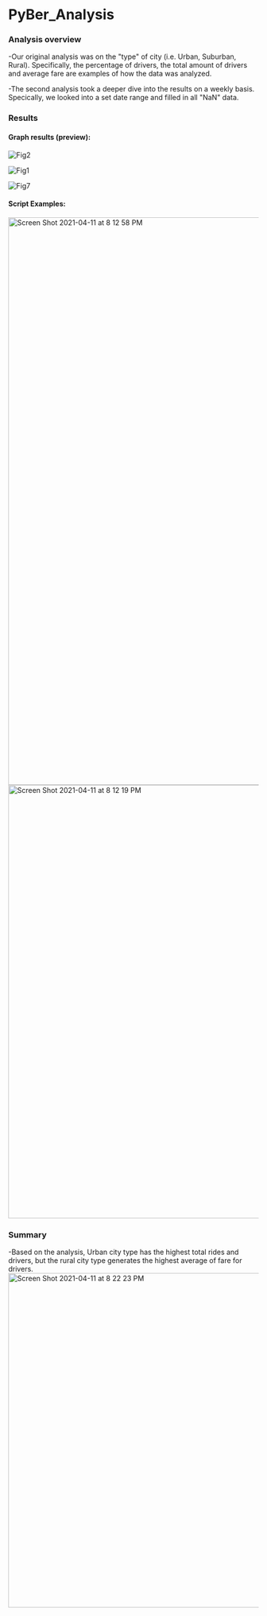 # PyBer_Analysis

### Analysis overview
-Our original analysis was on the "type" of city (i.e. Urban, Suburban, Rural). Specifically, the percentage of drivers, the total amount of drivers and average fare are examples of how the data was analyzed.

-The second analysis took a deeper dive into the results on a weekly basis. Specically, we looked into a set date range and filled in all "NaN" data.


### Results


#### Graph results (preview):

![Fig2](https://user-images.githubusercontent.com/77898345/114328835-695f6a00-9b03-11eb-8ada-e42b8ee6cdb9.png)

![Fig1](https://user-images.githubusercontent.com/77898345/114328840-6c5a5a80-9b03-11eb-91d7-ccf58c708fd6.png)

![Fig7](https://user-images.githubusercontent.com/77898345/114328620-c7d81880-9b02-11eb-9ccf-2c326879f906.png)

#### Script Examples:
<img width="1142" alt="Screen Shot 2021-04-11 at 8 12 58 PM" src="https://user-images.githubusercontent.com/77898345/114328517-86e00400-9b02-11eb-9e4c-ac5e23969d3a.png">

<img width="872" alt="Screen Shot 2021-04-11 at 8 12 19 PM" src="https://user-images.githubusercontent.com/77898345/114328523-8a738b00-9b02-11eb-9e2e-6244e2b4b536.png">

### Summary
-Based on the analysis, Urban city type has the highest total rides and drivers, but the rural city type generates the highest average of fare for drivers.
<img width="673" alt="Screen Shot 2021-04-11 at 8 22 23 PM" src="https://user-images.githubusercontent.com/77898345/114328935-bba08b00-9b03-11eb-8f14-3bf9a50856f4.png">

